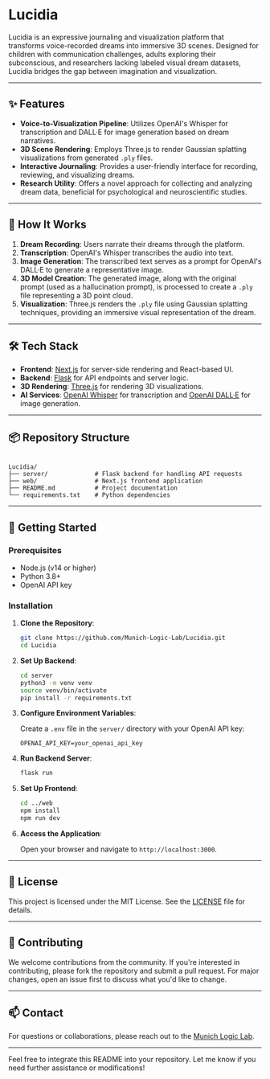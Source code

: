 # Lucidia

Lucidia is an expressive journaling and visualization platform that transforms voice-recorded dreams into immersive 3D scenes. Designed for children with communication challenges, adults exploring their subconscious, and researchers lacking labeled visual dream datasets, Lucidia bridges the gap between imagination and visualization.

---

## ✨ Features

- **Voice-to-Visualization Pipeline**: Utilizes OpenAI's Whisper for transcription and DALL·E for image generation based on dream narratives.
- **3D Scene Rendering**: Employs Three.js to render Gaussian splatting visualizations from generated `.ply` files.
- **Interactive Journaling**: Provides a user-friendly interface for recording, reviewing, and visualizing dreams.
- **Research Utility**: Offers a novel approach for collecting and analyzing dream data, beneficial for psychological and neuroscientific studies.

---

## 🧠 How It Works

1. **Dream Recording**: Users narrate their dreams through the platform.
2. **Transcription**: OpenAI's Whisper transcribes the audio into text.
3. **Image Generation**: The transcribed text serves as a prompt for OpenAI's DALL·E to generate a representative image.
4. **3D Model Creation**: The generated image, along with the original prompt (used as a hallucination prompt), is processed to create a `.ply` file representing a 3D point cloud.
5. **Visualization**: Three.js renders the `.ply` file using Gaussian splatting techniques, providing an immersive visual representation of the dream.

---

## 🛠️ Tech Stack

- **Frontend**: [Next.js](https://nextjs.org/) for server-side rendering and React-based UI.
- **Backend**: [Flask](https://flask.palletsprojects.com/) for API endpoints and server logic.
- **3D Rendering**: [Three.js](https://threejs.org/) for rendering 3D visualizations.
- **AI Services**: [OpenAI Whisper](https://openai.com/research/whisper) for transcription and [OpenAI DALL·E](https://openai.com/dall-e) for image generation.

---

## 📦 Repository Structure

```

Lucidia/
├── server/             # Flask backend for handling API requests
├── web/                # Next.js frontend application
├── README.md           # Project documentation
└── requirements.txt    # Python dependencies
```


---

## 🚀 Getting Started

### Prerequisites

- Node.js (v14 or higher)
- Python 3.8+
- OpenAI API key

### Installation

1. **Clone the Repository**:

   ```bash
   git clone https://github.com/Munich-Logic-Lab/Lucidia.git
   cd Lucidia
   ```


2. **Set Up Backend**:

   ```bash
   cd server
   python3 -m venv venv
   source venv/bin/activate
   pip install -r requirements.txt
   ```


3. **Configure Environment Variables**:

   Create a `.env` file in the `server/` directory with your OpenAI API key:

   ```env
   OPENAI_API_KEY=your_openai_api_key
   ```


4. **Run Backend Server**:

   ```bash
   flask run
   ```


5. **Set Up Frontend**:

   ```bash
   cd ../web
   npm install
   npm run dev
   ```


6. **Access the Application**:

   Open your browser and navigate to `http://localhost:3000`.

---

## 📄 License

This project is licensed under the MIT License. See the [LICENSE](LICENSE) file for details.

---

## 🤝 Contributing

We welcome contributions from the community. If you're interested in contributing, please fork the repository and submit a pull request. For major changes, open an issue first to discuss what you'd like to change.

---

## 📫 Contact

For questions or collaborations, please reach out to the [Munich Logic Lab](https://github.com/Munich-Logic-Lab).

---

Feel free to integrate this README into your repository. Let me know if you need further assistance or modifications! 
